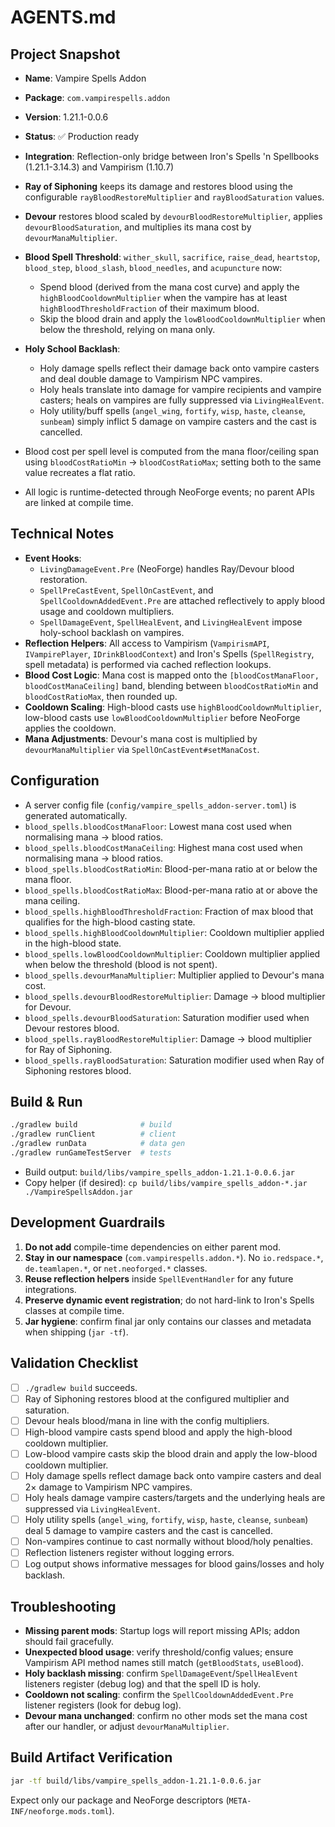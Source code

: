 # AGENTS.md

## Project Snapshot
- **Name**: Vampire Spells Addon
- **Package**: `com.vampirespells.addon`
- **Version**: 1.21.1-0.0.6
- **Status**: ✅ Production ready
- **Integration**: Reflection-only bridge between Iron's Spells 'n Spellbooks (1.21.1-3.14.3) and Vampirism (1.10.7)

- **Ray of Siphoning** keeps its damage and restores blood using the configurable `rayBloodRestoreMultiplier` and `rayBloodSaturation` values.
- **Devour** restores blood scaled by `devourBloodRestoreMultiplier`, applies `devourBloodSaturation`, and multiplies its mana cost by `devourManaMultiplier`.
- **Blood Spell Threshold**: `wither_skull`, `sacrifice`, `raise_dead`, `heartstop`, `blood_step`, `blood_slash`, `blood_needles`, and `acupuncture` now:
  - Spend blood (derived from the mana cost curve) and apply the `highBloodCooldownMultiplier` when the vampire has at least `highBloodThresholdFraction` of their maximum blood.
  - Skip the blood drain and apply the `lowBloodCooldownMultiplier` when below the threshold, relying on mana only.
- **Holy School Backlash**:
  - Holy damage spells reflect their damage back onto vampire casters and deal double damage to Vampirism NPC vampires.
  - Holy heals translate into damage for vampire recipients and vampire casters; heals on vampires are fully suppressed via `LivingHealEvent`.
  - Holy utility/buff spells (`angel_wing`, `fortify`, `wisp`, `haste`, `cleanse`, `sunbeam`) simply inflict 5 damage on vampire casters and the cast is cancelled.
- Blood cost per spell level is computed from the mana floor/ceiling span using `bloodCostRatioMin` → `bloodCostRatioMax`; setting both to the same value recreates a flat ratio.
- All logic is runtime-detected through NeoForge events; no parent APIs are linked at compile time.

## Technical Notes
- **Event Hooks**:
  - `LivingDamageEvent.Pre` (NeoForge) handles Ray/Devour blood restoration.
  - `SpellPreCastEvent`, `SpellOnCastEvent`, and `SpellCooldownAddedEvent.Pre` are attached reflectively to apply blood usage and cooldown multipliers.
  - `SpellDamageEvent`, `SpellHealEvent`, and `LivingHealEvent` impose holy-school backlash on vampires.
- **Reflection Helpers**: All access to Vampirism (`VampirismAPI`, `IVampirePlayer`, `IDrinkBloodContext`) and Iron's Spells (`SpellRegistry`, spell metadata) is performed via cached reflection lookups.
- **Blood Cost Logic**: Mana cost is mapped onto the `[bloodCostManaFloor, bloodCostManaCeiling]` band, blending between `bloodCostRatioMin` and `bloodCostRatioMax`, then rounded up.
- **Cooldown Scaling**: High-blood casts use `highBloodCooldownMultiplier`, low-blood casts use `lowBloodCooldownMultiplier` before NeoForge applies the cooldown.
- **Mana Adjustments**: Devour's mana cost is multiplied by `devourManaMultiplier` via `SpellOnCastEvent#setManaCost`.

## Configuration
- A server config file (`config/vampire_spells_addon-server.toml`) is generated automatically.
- `blood_spells.bloodCostManaFloor`: Lowest mana cost used when normalising mana → blood ratios.
- `blood_spells.bloodCostManaCeiling`: Highest mana cost used when normalising mana → blood ratios.
- `blood_spells.bloodCostRatioMin`: Blood-per-mana ratio at or below the mana floor.
- `blood_spells.bloodCostRatioMax`: Blood-per-mana ratio at or above the mana ceiling.
- `blood_spells.highBloodThresholdFraction`: Fraction of max blood that qualifies for the high-blood casting state.
- `blood_spells.highBloodCooldownMultiplier`: Cooldown multiplier applied in the high-blood state.
- `blood_spells.lowBloodCooldownMultiplier`: Cooldown multiplier applied when below the threshold (blood is not spent).
- `blood_spells.devourManaMultiplier`: Multiplier applied to Devour's mana cost.
- `blood_spells.devourBloodRestoreMultiplier`: Damage → blood multiplier for Devour.
- `blood_spells.devourBloodSaturation`: Saturation modifier used when Devour restores blood.
- `blood_spells.rayBloodRestoreMultiplier`: Damage → blood multiplier for Ray of Siphoning.
- `blood_spells.rayBloodSaturation`: Saturation modifier used when Ray of Siphoning restores blood.

## Build & Run
```bash
./gradlew build              # build
./gradlew runClient          # client
./gradlew runData            # data gen
./gradlew runGameTestServer  # tests
```
- Build output: `build/libs/vampire_spells_addon-1.21.1-0.0.6.jar`
- Copy helper (if desired): `cp build/libs/vampire_spells_addon-*.jar ./VampireSpellsAddon.jar`

## Development Guardrails
1. **Do not add** compile-time dependencies on either parent mod.
2. **Stay in our namespace** (`com.vampirespells.addon.*`). No `io.redspace.*`, `de.teamlapen.*`, or `net.neoforged.*` classes.
3. **Reuse reflection helpers** inside `SpellEventHandler` for any future integrations.
4. **Preserve dynamic event registration**; do not hard-link to Iron's Spells classes at compile time.
5. **Jar hygiene**: confirm final jar only contains our classes and metadata when shipping (`jar -tf`).

## Validation Checklist
- [ ] `./gradlew build` succeeds.
- [ ] Ray of Siphoning restores blood at the configured multiplier and saturation.
- [ ] Devour heals blood/mana in line with the config multipliers.
- [ ] High-blood vampire casts spend blood and apply the high-blood cooldown multiplier.
- [ ] Low-blood vampire casts skip the blood drain and apply the low-blood cooldown multiplier.
- [ ] Holy damage spells reflect damage back onto vampire casters and deal 2× damage to Vampirism NPC vampires.
- [ ] Holy heals damage vampire casters/targets and the underlying heals are suppressed via `LivingHealEvent`.
- [ ] Holy utility spells (`angel_wing`, `fortify`, `wisp`, `haste`, `cleanse`, `sunbeam`) deal 5 damage to vampire casters and the cast is cancelled.
- [ ] Non-vampires continue to cast normally without blood/holy penalties.
- [ ] Reflection listeners register without logging errors.
- [ ] Log output shows informative messages for blood gains/losses and holy backlash.

## Troubleshooting
- **Missing parent mods**: Startup logs will report missing APIs; addon should fail gracefully.
- **Unexpected blood usage**: verify threshold/config values; ensure Vampirism API method names still match (`getBloodStats`, `useBlood`).
- **Holy backlash missing**: confirm `SpellDamageEvent`/`SpellHealEvent` listeners register (debug log) and that the spell ID is holy.
- **Cooldown not scaling**: confirm the `SpellCooldownAddedEvent.Pre` listener registers (look for debug log).
- **Devour mana unchanged**: confirm no other mods set the mana cost after our handler, or adjust `devourManaMultiplier`.

## Build Artifact Verification
```bash
jar -tf build/libs/vampire_spells_addon-1.21.1-0.0.6.jar
```
Expect only our package and NeoForge descriptors (`META-INF/neoforge.mods.toml`).
